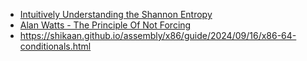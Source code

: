 - [Intuitively Understanding the Shannon Entropy](https://www.youtube.com/watch?v=0GCGaw0QOhA)
- [Alan Watts - The Principle Of Not Forcing](https://www.youtube.com/watch?v=ZzaUGhhnlQ8)
- https://shikaan.github.io/assembly/x86/guide/2024/09/16/x86-64-conditionals.html
